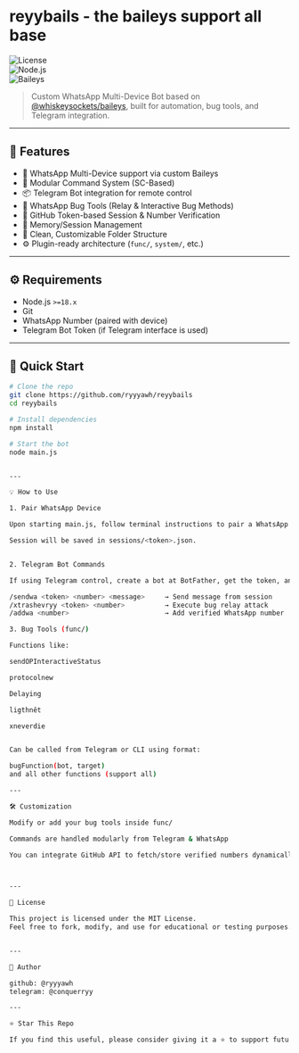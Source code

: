 # reyybails - the baileys support all base

![License](https://img.shields.io/badge/license-MIT-blue.svg)  
![Node.js](https://img.shields.io/badge/Node.js-18.x-green)  
![Baileys](https://img.shields.io/badge/Baileys-Custom-orange)

> Custom WhatsApp Multi-Device Bot based on [@whiskeysockets/baileys](https://github.com/WhiskeySockets/Baileys), built for automation, bug tools, and Telegram integration.

---

## 📌 Features

- 💬 WhatsApp Multi-Device support via custom Baileys
- 🤖 Modular Command System (SC-Based)
- 📦 Telegram Bot integration for remote control
- 🐞 WhatsApp Bug Tools (Relay & Interactive Bug Methods)
- 🔐 GitHub Token-based Session & Number Verification
- 🧠 Memory/Session Management
- 🧱 Clean, Customizable Folder Structure
- ⚙️ Plugin-ready architecture (`func/`, `system/`, etc.)

---

## ⚙️ Requirements

- Node.js `>=18.x`
- Git
- WhatsApp Number (paired with device)
- Telegram Bot Token (if Telegram interface is used)

---

## 🚀 Quick Start

```bash
# Clone the repo
git clone https://github.com/ryyyawh/reyybails
cd reyybails

# Install dependencies
npm install

# Start the bot
node main.js


---

💡 How to Use

1. Pair WhatsApp Device

Upon starting main.js, follow terminal instructions to pair a WhatsApp device using the 6-digit code method.

Session will be saved in sessions/<token>.json.


2. Telegram Bot Commands

If using Telegram control, create a bot at BotFather, get the token, and configure it in telegram/main.js. Some commands:

/sendwa <token> <number> <message>     → Send message from session
/xtrashevryy <token> <number>          → Execute bug relay attack
/addwa <number>                        → Add verified WhatsApp number

3. Bug Tools (func/)

Functions like:

sendOPInteractiveStatus

protocolnew

Delaying

ligthnêt

xneverdie


Can be called from Telegram or CLI using format:

bugFunction(bot, target)
and all other functions (support all)

---

🛠️ Customization

Modify or add your bug tools inside func/

Commands are handled modularly from Telegram & WhatsApp

You can integrate GitHub API to fetch/store verified numbers dynamically



---

📜 License

This project is licensed under the MIT License.
Feel free to fork, modify, and use for educational or testing purposes.


---

👤 Author

github: @ryyyawh
telegram: @conquerryy

---

⭐ Star This Repo

If you find this useful, please consider giving it a ⭐ to support future development!
